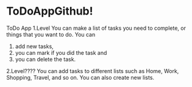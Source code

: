 # ToDoAppGithub!
 
ToDo App
1.Level
You can make a list of tasks you need to complete, or things that you want to do. 
You can
1)	add new tasks, 
2)	you can mark if you did the task and
3)	you can delete the task.

2.Level????
You can add tasks to different lists such as Home, Work, Shopping, Travel, and so on. You can also create new lists.
